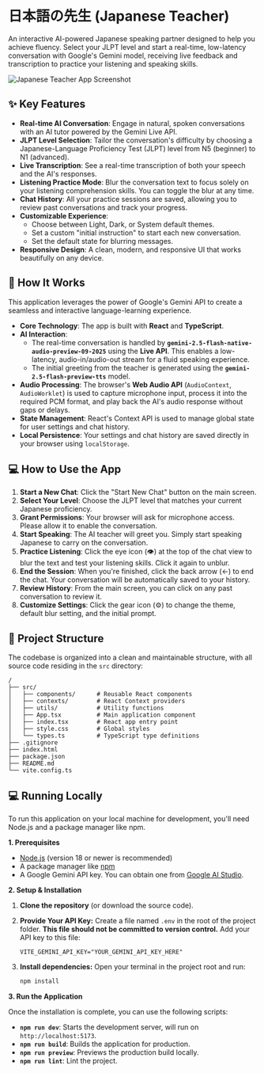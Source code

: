# 日本語の先生 (Japanese Teacher)

An interactive AI-powered Japanese speaking partner designed to help you achieve fluency. Select your JLPT level and start a real-time, low-latency conversation with Google's Gemini model, receiving live feedback and transcription to practice your listening and speaking skills.

![Japanese Teacher App Screenshot](https://storage.googleapis.com/aistudio-ux-team/prompts/58950/1721759020478.png)

## ✨ Key Features

*   **Real-time AI Conversation**: Engage in natural, spoken conversations with an AI tutor powered by the Gemini Live API.
*   **JLPT Level Selection**: Tailor the conversation's difficulty by choosing a Japanese-Language Proficiency Test (JLPT) level from N5 (beginner) to N1 (advanced).
*   **Live Transcription**: See a real-time transcription of both your speech and the AI's responses.
*   **Listening Practice Mode**: Blur the conversation text to focus solely on your listening comprehension skills. You can toggle the blur at any time.
*   **Chat History**: All your practice sessions are saved, allowing you to review past conversations and track your progress.
*   **Customizable Experience**:
    *   Choose between Light, Dark, or System default themes.
    *   Set a custom "initial instruction" to start each new conversation.
    *   Set the default state for blurring messages.
*   **Responsive Design**: A clean, modern, and responsive UI that works beautifully on any device.

## 🚀 How It Works

This application leverages the power of Google's Gemini API to create a seamless and interactive language-learning experience.

*   **Core Technology**: The app is built with **React** and **TypeScript**.
*   **AI Interaction**:
    *   The real-time conversation is handled by **`gemini-2.5-flash-native-audio-preview-09-2025`** using the **Live API**. This enables a low-latency, audio-in/audio-out stream for a fluid speaking experience.
    *   The initial greeting from the teacher is generated using the **`gemini-2.5-flash-preview-tts`** model.
*   **Audio Processing**: The browser's **Web Audio API** (`AudioContext`, `AudioWorklet`) is used to capture microphone input, process it into the required PCM format, and play back the AI's audio response without gaps or delays.
*   **State Management**: React's Context API is used to manage global state for user settings and chat history.
*   **Local Persistence**: Your settings and chat history are saved directly in your browser using `localStorage`.

## 💻 How to Use the App

1.  **Start a New Chat**: Click the "Start New Chat" button on the main screen.
2.  **Select Your Level**: Choose the JLPT level that matches your current Japanese proficiency.
3.  **Grant Permissions**: Your browser will ask for microphone access. Please allow it to enable the conversation.
4.  **Start Speaking**: The AI teacher will greet you. Simply start speaking Japanese to carry on the conversation.
5.  **Practice Listening**: Click the eye icon (👁️) at the top of the chat view to blur the text and test your listening skills. Click it again to unblur.
6.  **End the Session**: When you're finished, click the back arrow (←) to end the chat. Your conversation will be automatically saved to your history.
7.  **Review History**: From the main screen, you can click on any past conversation to review it.
8.  **Customize Settings**: Click the gear icon (⚙️) to change the theme, default blur setting, and the initial prompt.

## 📁 Project Structure

The codebase is organized into a clean and maintainable structure, with all source code residing in the `src` directory:

```
/
├── src/
│   ├── components/      # Reusable React components
│   ├── contexts/        # React Context providers
│   ├── utils/           # Utility functions
│   ├── App.tsx          # Main application component
│   ├── index.tsx        # React app entry point
│   ├── style.css        # Global styles
│   └── types.ts         # TypeScript type definitions
├── .gitignore
├── index.html
├── package.json
├── README.md
└── vite.config.ts
```

## 💻 Running Locally

To run this application on your local machine for development, you'll need Node.js and a package manager like npm.

**1. Prerequisites**

*   [Node.js](https://nodejs.org/) (version 18 or newer is recommended)
*   A package manager like [npm](https://www.npmjs.com/)
*   A Google Gemini API key. You can obtain one from [Google AI Studio](https://aistudio.google.com/).

**2. Setup & Installation**

1.  **Clone the repository** (or download the source code).

2.  **Provide Your API Key:** Create a file named `.env` in the root of the project folder. **This file should not be committed to version control.** Add your API key to this file:
    ```
    VITE_GEMINI_API_KEY="YOUR_GEMINI_API_KEY_HERE"
    ```

3.  **Install dependencies:** Open your terminal in the project root and run:
    ```bash
    npm install
    ```

**3. Run the Application**

Once the installation is complete, you can use the following scripts:

*   **`npm run dev`**: Starts the development server, will run on `http://localhost:5173`.
*   **`npm run build`**: Builds the application for production.
*   **`npm run preview`**: Previews the production build locally.
*   **`npm run lint`**: Lint the project.
